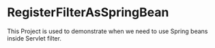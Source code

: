 # RegisterFilterAsSpringBean
This Project is used to demonstrate when we need to use Spring beans inside Servlet filter.
